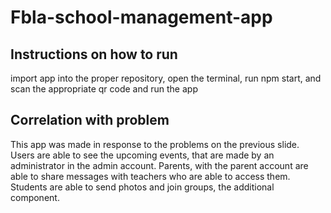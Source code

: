 # Fbla-school-management-app

## Instructions on how to run 

import app into the proper repository, open the terminal, run npm start, and scan the appropriate qr code and run the app

## Correlation with problem 

This app was made in response to the problems on the previous slide.  Users are able to see the upcoming events, that are made by an administrator in the admin account. Parents, with the parent account are able to share messages with teachers who are able to access them. Students are able to send photos and join groups, the additional component. 
